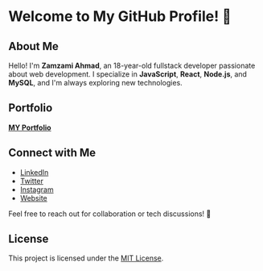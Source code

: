 # Welcome to My GitHub Profile! 👋

## About Me
Hello! I'm **Zamzami Ahmad**, an 18-year-old fullstack developer passionate about web development. I specialize in **JavaScript**, **React**, **Node.js**, and **MySQL**, and I'm always exploring new technologies.

## Portfolio
[**MY Portfolio**](https://github.com/ZetSphere/zet-ai-v2.0)

## Connect with Me
- [LinkedIn](link-to-linkedin)  
- [Twitter](link-to-twitter)  
- [Instagram](link-to-website)  
- [Website](link-to-website)

Feel free to reach out for collaboration or tech discussions! 🤝

## License
This project is licensed under the [MIT License](link-to-license).
